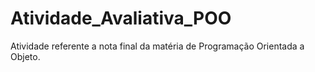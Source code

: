 # Atividade_Avaliativa_POO
Atividade referente a nota final da matéria de Programação Orientada a Objeto.
